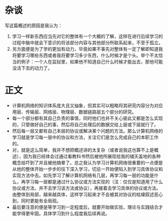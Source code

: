 # 杂谈
写这篇概述的原因是我认为：
1. 学习一样新东西应当先对它的整体有一个大概的了解，这样在进行后续学习的过程中脑中就会下意识的将该部分内容与其他部分所联系起来，不至于孤立。
2. 另方面便是为了学的更加有动力，毕竟如果不事先对整体有一定了解即知道我将要学习哪些东西或者我将要学习多少东西，什么时候才是个头。举个不太恰当的例子：一个人在监狱里，如果他不知道自己什么时候才能出去，那他可能没活下去的动力了。
# 正文
  - 计算机网络的知识体系庞大且又抽象，但其实可以粗略将其研究内容分为对应用层、传输层、网络层、物理层、数据链路层五个部分的研究。
  - 每一个部分都有其自己负责的事情，同时他们也并不关心彼此又都是怎么实现的，只管做好自己的事，然后将自己处理后的数据交给上层或下层就行了。
  - 然后每一层又都有自己本层的协议或解决某个问题的方法。那么计算机网络的学习就是学习每一层中的协议和方法，关注它们是怎么完成自己的本职工作的。
  - 对，就是这么简单，我并不想把概述讲的太复杂（或者说我这也算不上是概述），因为我已经体会过通过看教科书然后被他所展现给我的铺天盖地的各种概念给吓到了并且被他搞晕了。总之我认为学习计算机网络很重要的一点便是从他的整体开始一步步的往下深入学习，切忌一开始便陷入到学习具体协议和实现方法中去。如先学习了解计算机网络有几层，再学习每一层的功能是什么，再学习每一层都是通过什么协议或方法实现的（注：仅仅是知道用了什么协议或方法，并不去学习该方法或协议），再接着去学习具体的协议或方法。由整体到局部，越来越具体，这样学习起来才不会被其对协议的枯燥叙述恶心到，同时更能有全局观。
  - 最后要注意的便是等学习到一定程度后，就要开始做实验，理论与实践结合才能学得更牢固。具体学习到什么程度我后续再说。

